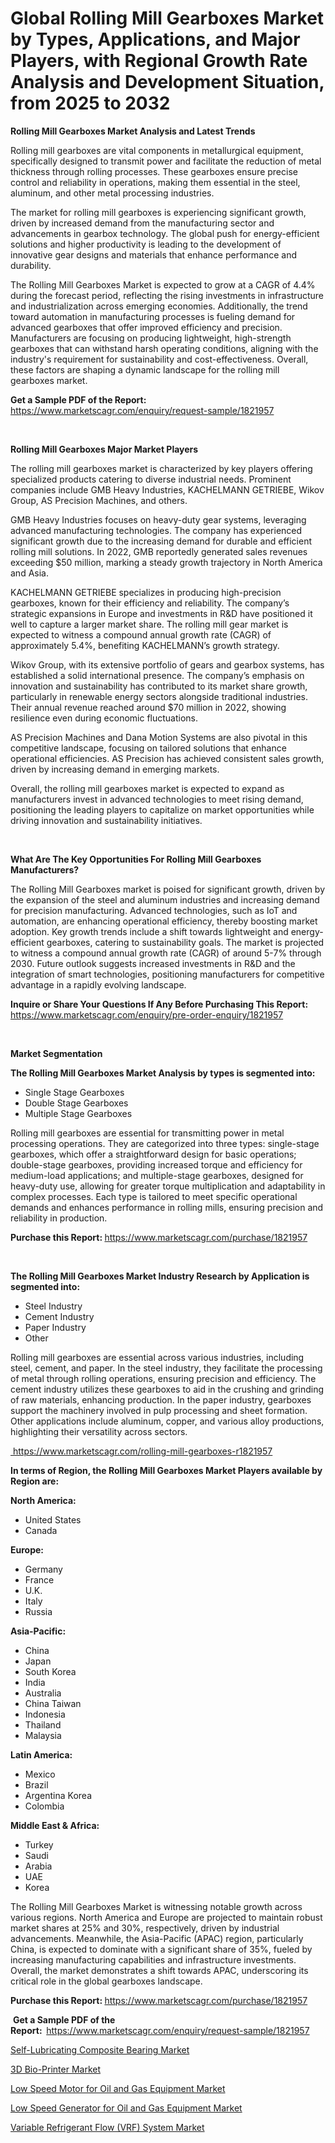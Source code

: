 <p><h1>Global Rolling Mill Gearboxes Market by Types, Applications, and Major Players, with Regional Growth Rate Analysis and Development Situation, from 2025 to 2032</h1></p><p><strong>Rolling Mill Gearboxes Market Analysis and Latest Trends</strong></p>
<p><p>Rolling mill gearboxes are vital components in metallurgical equipment, specifically designed to transmit power and facilitate the reduction of metal thickness through rolling processes. These gearboxes ensure precise control and reliability in operations, making them essential in the steel, aluminum, and other metal processing industries.</p><p>The market for rolling mill gearboxes is experiencing significant growth, driven by increased demand from the manufacturing sector and advancements in gearbox technology. The global push for energy-efficient solutions and higher productivity is leading to the development of innovative gear designs and materials that enhance performance and durability. </p><p>The Rolling Mill Gearboxes Market is expected to grow at a CAGR of 4.4% during the forecast period, reflecting the rising investments in infrastructure and industrialization across emerging economies. Additionally, the trend toward automation in manufacturing processes is fueling demand for advanced gearboxes that offer improved efficiency and precision. Manufacturers are focusing on producing lightweight, high-strength gearboxes that can withstand harsh operating conditions, aligning with the industry's requirement for sustainability and cost-effectiveness. Overall, these factors are shaping a dynamic landscape for the rolling mill gearboxes market.</p></p>
<p><strong>Get a Sample PDF of the Report:&nbsp;</strong> <a href="https://www.marketscagr.com/enquiry/request-sample/1821957?utm_campaign=2114&utm_medium=2&utm_source=Github&utm_content=ia&utm_term=12042025&utm_id=rolling-mill-gearboxes">https://www.marketscagr.com/enquiry/request-sample/1821957</a></p>
<p>&nbsp;</p>
<p><strong>Rolling Mill Gearboxes Major Market Players</strong></p>
<p><p>The rolling mill gearboxes market is characterized by key players offering specialized products catering to diverse industrial needs. Prominent companies include GMB Heavy Industries, KACHELMANN GETRIEBE, Wikov Group, AS Precision Machines, and others.</p><p>GMB Heavy Industries focuses on heavy-duty gear systems, leveraging advanced manufacturing technologies. The company has experienced significant growth due to the increasing demand for durable and efficient rolling mill solutions. In 2022, GMB reportedly generated sales revenues exceeding $50 million, marking a steady growth trajectory in North America and Asia.</p><p>KACHELMANN GETRIEBE specializes in producing high-precision gearboxes, known for their efficiency and reliability. The company’s strategic expansions in Europe and investments in R&D have positioned it well to capture a larger market share. The rolling mill gear market is expected to witness a compound annual growth rate (CAGR) of approximately 5.4%, benefiting KACHELMANN’s growth strategy.</p><p>Wikov Group, with its extensive portfolio of gears and gearbox systems, has established a solid international presence. The company’s emphasis on innovation and sustainability has contributed to its market share growth, particularly in renewable energy sectors alongside traditional industries. Their annual revenue reached around $70 million in 2022, showing resilience even during economic fluctuations.</p><p>AS Precision Machines and Dana Motion Systems are also pivotal in this competitive landscape, focusing on tailored solutions that enhance operational efficiencies. AS Precision has achieved consistent sales growth, driven by increasing demand in emerging markets.</p><p>Overall, the rolling mill gearboxes market is expected to expand as manufacturers invest in advanced technologies to meet rising demand, positioning the leading players to capitalize on market opportunities while driving innovation and sustainability initiatives.</p></p>
<p>&nbsp;</p>
<p><strong>What Are The Key Opportunities For Rolling Mill Gearboxes Manufacturers?</strong></p>
<p><p>The Rolling Mill Gearboxes market is poised for significant growth, driven by the expansion of the steel and aluminum industries and increasing demand for precision manufacturing. Advanced technologies, such as IoT and automation, are enhancing operational efficiency, thereby boosting market adoption. Key growth trends include a shift towards lightweight and energy-efficient gearboxes, catering to sustainability goals. The market is projected to witness a compound annual growth rate (CAGR) of around 5-7% through 2030. Future outlook suggests increased investments in R&D and the integration of smart technologies, positioning manufacturers for competitive advantage in a rapidly evolving landscape.</p></p>
<p><strong>Inquire or Share Your Questions If Any Before Purchasing This Report:</strong> <a href="https://www.marketscagr.com/enquiry/pre-order-enquiry/1821957?utm_campaign=2114&utm_medium=2&utm_source=Github&utm_content=ia&utm_term=12042025&utm_id=rolling-mill-gearboxes">https://www.marketscagr.com/enquiry/pre-order-enquiry/1821957</a></p>
<p>&nbsp;</p>
<p><strong>Market Segmentation</strong></p>
<p><strong>The Rolling Mill Gearboxes Market Analysis by types is segmented into:</strong></p>
<p><ul><li>Single Stage Gearboxes</li><li>Double Stage Gearboxes</li><li>Multiple Stage Gearboxes</li></ul></p>
<p><p>Rolling mill gearboxes are essential for transmitting power in metal processing operations. They are categorized into three types: single-stage gearboxes, which offer a straightforward design for basic operations; double-stage gearboxes, providing increased torque and efficiency for medium-load applications; and multiple-stage gearboxes, designed for heavy-duty use, allowing for greater torque multiplication and adaptability in complex processes. Each type is tailored to meet specific operational demands and enhances performance in rolling mills, ensuring precision and reliability in production.</p></p>
<p><strong>Purchase this Report:&nbsp;</strong><a href="https://www.marketscagr.com/purchase/1821957?utm_campaign=2114&utm_medium=2&utm_source=Github&utm_content=ia&utm_term=12042025&utm_id=rolling-mill-gearboxes">https://www.marketscagr.com/purchase/1821957</a></p>
<p>&nbsp;</p>
<p><strong>The Rolling Mill Gearboxes Market Industry Research by Application is segmented into:</strong></p>
<p><ul><li>Steel Industry</li><li>Cement Industry</li><li>Paper Industry</li><li>Other</li></ul></p>
<p><p>Rolling mill gearboxes are essential across various industries, including steel, cement, and paper. In the steel industry, they facilitate the processing of metal through rolling operations, ensuring precision and efficiency. The cement industry utilizes these gearboxes to aid in the crushing and grinding of raw materials, enhancing production. In the paper industry, gearboxes support the machinery involved in pulp processing and sheet formation. Other applications include aluminum, copper, and various alloy productions, highlighting their versatility across sectors.</p></p>
<p><a href="https://www.marketscagr.com/rolling-mill-gearboxes-r1821957?utm_campaign=2114&utm_medium=2&utm_source=Github&utm_content=ia&utm_term=12042025&utm_id=rolling-mill-gearboxes">&nbsp;https://www.marketscagr.com/rolling-mill-gearboxes-r1821957</a></p>
<p><strong>In terms of Region, the Rolling Mill Gearboxes Market Players available by Region are:</strong></p>
<p>
    <p> <strong> North America: </strong>
        <ul>
            <li>United States</li>
            <li>Canada</li>
        </ul>
        </p> 
    <p> <strong> Europe: </strong>
        <ul>
            <li>Germany</li>
            <li>France</li>
            <li>U.K.</li>
            <li>Italy</li>
            <li>Russia</li>
        </ul>
        </p> 
    <p> <strong> Asia-Pacific: </strong>
        <ul>
            <li>China</li>
            <li>Japan</li>
            <li>South Korea</li>
            <li>India</li>
            <li>Australia</li>
            <li>China Taiwan</li>
            <li>Indonesia</li>
            <li>Thailand</li>
            <li>Malaysia</li>
        </ul>
        </p> 
    <p> <strong> Latin America: </strong>
        <ul>
            <li>Mexico</li>
            <li>Brazil</li>
            <li>Argentina Korea</li>
            <li>Colombia</li>
        </ul>
        </p> 
    <p> <strong> Middle East & Africa: </strong>
        <ul>
            <li>Turkey</li>
            <li>Saudi</li>
            <li>Arabia</li>
            <li>UAE</li>
            <li>Korea</li>
        </ul>
    </p>
    </p>
<p><p>The Rolling Mill Gearboxes Market is witnessing notable growth across various regions. North America and Europe are projected to maintain robust market shares at 25% and 30%, respectively, driven by industrial advancements. Meanwhile, the Asia-Pacific (APAC) region, particularly China, is expected to dominate with a significant share of 35%, fueled by increasing manufacturing capabilities and infrastructure investments. Overall, the market demonstrates a shift towards APAC, underscoring its critical role in the global gearboxes landscape.</p></p>
<p><strong>Purchase this Report: </strong><a href="https://www.marketscagr.com/purchase/1821957?utm_campaign=2114&utm_medium=2&utm_source=Github&utm_content=ia&utm_term=12042025&utm_id=rolling-mill-gearboxes">https://www.marketscagr.com/purchase/1821957</a></p>
<p>&nbsp;<strong>Get a Sample PDF of the Report:&nbsp;&nbsp;</strong><a href="https://www.marketscagr.com/enquiry/request-sample/1821957?utm_campaign=2114&utm_medium=2&utm_source=Github&utm_content=ia&utm_term=12042025&utm_id=rolling-mill-gearboxes">https://www.marketscagr.com/enquiry/request-sample/1821957</a></p>
<p><strong></strong></p>
<p><p><a href="https://github.com/signallaikun/Market-Research-Report-List-1/blob/main/self-lubricating-composite-bearing-market.md?utm_campaign=2114&utm_medium=2&utm_source=Github&utm_content=ia&utm_term=12042025&utm_id=rolling-mill-gearboxes">Self-Lubricating Composite Bearing Market</a></p><p><a href="https://github.com/gunbybeahmg1/Market-Research-Report-List-1/blob/main/3d-bio-printer-market.md?utm_campaign=2114&utm_medium=2&utm_source=Github&utm_content=ia&utm_term=12042025&utm_id=rolling-mill-gearboxes">3D Bio-Printer Market</a></p><p><a href="https://github.com/shefikagbons/Market-Research-Report-List-1/blob/main/low-speed-motor-for-oil-and-gas-equipment-market.md?utm_campaign=2114&utm_medium=2&utm_source=Github&utm_content=ia&utm_term=12042025&utm_id=rolling-mill-gearboxes">Low Speed Motor for Oil and Gas Equipment Market</a></p><p><a href="https://github.com/nontoengolo/Market-Research-Report-List-1/blob/main/low-speed-generator-for-oil-and-gas-equipment-market.md?utm_campaign=2114&utm_medium=2&utm_source=Github&utm_content=ia&utm_term=12042025&utm_id=rolling-mill-gearboxes">Low Speed Generator for Oil and Gas Equipment Market</a></p><p><a href="https://github.com/mateyappiazo/Market-Research-Report-List-1/blob/main/variable-refrigerant-flow-vrf-system-market.md?utm_campaign=2114&utm_medium=2&utm_source=Github&utm_content=ia&utm_term=12042025&utm_id=rolling-mill-gearboxes">Variable Refrigerant Flow (VRF) System Market</a></p></p>